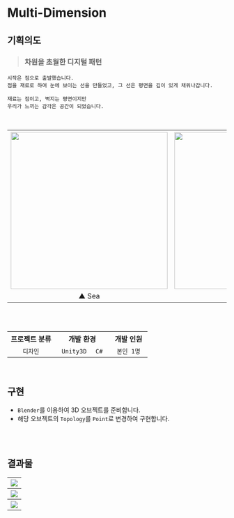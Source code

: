 # Multi-Dimension

## 기획의도
> ### 차원을 초월한 디지털 패턴
```
시작은 점으로 출발했습니다.
점을 재료로 하여 눈에 보이는 선을 만들었고, 그 선은 평면을 깊이 있게 채워나갑니다.

재료는 점이고, 벽지는 평면이지만
우리가 느끼는 감각은 공간이 되었습니다.
```

<br>

<div align="center">
  <table>
    <tr>
      <th><img src="https://github.com/oeccsy/Multi-Dimension/assets/77562357/af7d2bc3-17b7-499f-aeac-e259f06ce8aa" width="360px"/></th>
      <th><img src="https://github.com/oeccsy/Multi-Dimension/assets/77562357/666d04db-da97-430b-acc7-487828976e41" width="360px"/></th>
      <th><img src="https://github.com/oeccsy/Multi-Dimension/assets/77562357/855599d0-0397-4887-a334-4b69508b0e5c" width="360px"/></th>
    </tr>
    <tr>
      <td align="center">▲ Sea</td>
      <td align="center">▲ Snow</td>
      <td align="center">▲ Sand</td>
    </tr>
  </table>
</div>

<br>
<br>

<div align="center">
  <table>
    <tr>
      <th> 프로젝트 분류 </th>
      <th> 개발 환경 </th>
      <th> 개발 인원 </th>
    </tr>  
    <tr>
      <td align="center"> <code> 디자인 </code> </td>
      <td align="center"> <code> Unity3D </code> <code> C# </code> </td>
      <td align="center"> <code> 본인 1명 </code> </td>
    </tr>
  </table>
</div>

<br>

## 구현
- `Blender`를 이용하여 3D 오브젝트를 준비합니다.
- 해당 오브젝트의 `Topology`를 `Point`로 변경하여 구현합니다.

<br>
<br>

## 결과물
<div align="center">
  <table>
    <tr>
      <th><img src="https://github.com/oeccsy/Multi-Dimension/assets/77562357/85bb598c-8ea9-4030-9ce1-30f6830d419c"/></th>
    </tr>
    <tr>
      <th><img src="https://github.com/oeccsy/Multi-Dimension/assets/77562357/beee19c1-de3e-4f01-976c-9e373a837da2"/></th>
    </tr>
    <tr>
      <th><img src="https://github.com/oeccsy/Multi-Dimension/assets/77562357/d95aca06-e968-4210-9659-a3765b20e27f"/></th>
    </tr>
  </table>
</div>
